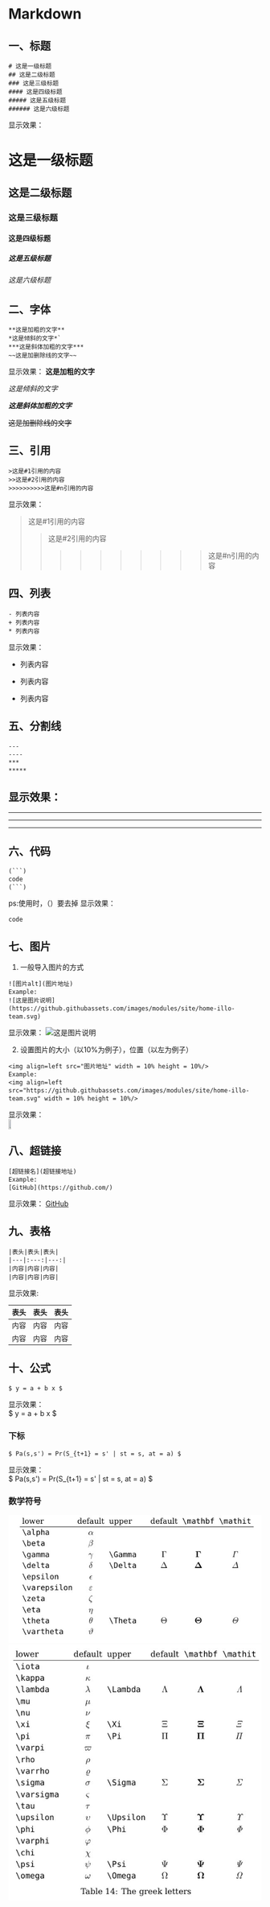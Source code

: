 # Markdown
## 一、标题
```
# 这是一级标题
## 这是二级标题
### 这是三级标题
#### 这是四级标题
##### 这是五级标题
###### 这是六级标题
```
显示效果：
# 这是一级标题
## 这是二级标题
### 这是三级标题
#### 这是四级标题
##### 这是五级标题
###### 这是六级标题

## 二、字体
```
**这是加粗的文字**
*这是倾斜的文字*`
***这是斜体加粗的文字***
~~这是加删除线的文字~~
```
显示效果：
**这是加粗的文字**

*这是倾斜的文字*

***这是斜体加粗的文字***

~~这是加删除线的文字~~

## 三、引用
```
>这是#1引用的内容
>>这是#2引用的内容
>>>>>>>>>>这是#n引用的内容
```
显示效果：
>这是#1引用的内容
>>这是#2引用的内容
>>>>>>>>>>这是#n引用的内容

## 四、列表
```
- 列表内容
+ 列表内容
* 列表内容
```
显示效果：
- 列表内容
+ 列表内容
* 列表内容

## 五、分割线
```
---
----
***
*****
```
显示效果：
---
----
***
*****

## 六、代码
```
(```)
code
(```)
```
ps:使用时，（）要去掉
显示效果：
```
code
```

## 七、图片
1. 一般导入图片的方式
```
![图片alt](图片地址)
Example:
![这是图片说明](https://github.githubassets.com/images/modules/site/home-illo-team.svg)
```
显示效果：
![这是图片说明](https://github.githubassets.com/images/modules/site/home-illo-team.svg)

2. 设置图片的大小（以10%为例子），位置（以左为例子）
```
<img align=left src="图片地址" width = 10% height = 10%/>
Example:
<img align=left src="https://github.githubassets.com/images/modules/site/home-illo-team.svg" width = 10% height = 10%/>
```
显示效果：<br>
<img align=left src="https://github.githubassets.com/images/modules/site/home-illo-team.svg" width = 10% height = 10%/>
<br>
## 八、超链接
```
[超链接名](超链接地址)
Example:
[GitHub](https://github.com/)
```
显示效果：
[GitHub](https://github.com/)

## 九、表格
```
|表头|表头|表头|
|---|:---:|---:|
|内容|内容|内容|
|内容|内容|内容|
```
显示效果:

|表头|表头|表头|
|---|:---:|---:|
|内容|内容|内容|
|内容|内容|内容|

## 十、公式
```
$ y = a + b x $
```
显示效果：<br>
$ y = a + b x $

### 下标
```
$ Pa(s,s') = Pr(S_{t+1} = s' | st = s, at = a) $
```
显示效果：<br>
$ Pa(s,s') = Pr(S_{t+1} = s' | st = s, at = a) $

### 数学符号
![公式1](Images/formula1.jpg)
![公式2](Images/formula2.jpg)